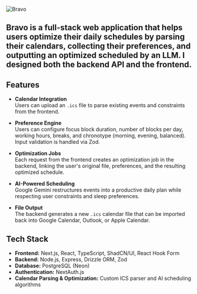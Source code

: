 ![Bravo](https://github.com/user-attachments/assets/2df0aaf0-c3ac-4338-9606-f036efcc377f)

## Bravo is a full-stack web application that helps users optimize their daily schedules by parsing their calendars, collecting their preferences, and outputting an optimized scheduled by an LLM. I designed both the backend API and the frontend.

## Features

- **Calendar Integration**  
  Users can upload an `.ics` file to parse existing events and constraints from the frontend.

- **Preference Engine**  
  Users can configure focus block duration, number of blocks per day, working hours, breaks, and chronotype (morning, evening, balanced). Input validation is handled via Zod.

- **Optimization Jobs**  
  Each request from the frontend creates an optimization job in the backend, linking the user's original file, preferences, and the resulting optimized schedule.

- **AI-Powered Scheduling**  
  Google Gemini restructures events into a productive daily plan while respecting user constraints and sleep preferences.

- **File Output**  
  The backend generates a new `.ics` calendar file that can be imported back into Google Calendar, Outlook, or Apple Calendar.

## Tech Stack

- **Frontend:** Next.js, React, TypeScript, ShadCN/UI, React Hook Form  
- **Backend:** Node.js, Express, Drizzle ORM, Zod  
- **Database:** PostgreSQL (Neon)
- **Authentication:** NextAuth.js  
- **Calendar Parsing & Optimization:** Custom ICS parser and AI scheduling algorithms
